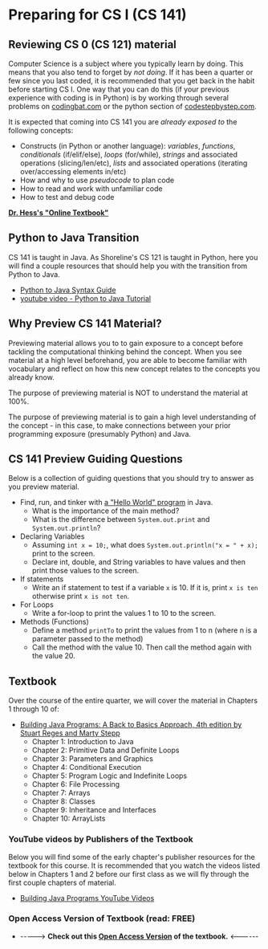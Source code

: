 # Preparing for CS I (CS 141)

## Reviewing CS 0 (CS 121) material

Computer Science is a subject where you typically learn by doing. This means that you also tend to forget by _not doing_. If it has been a quarter or few since you last coded, it is recommended that you get back in the habit before starting CS I. One way that you can do this (if your previous experience with coding is in Python) is by working through several problems on [codingbat.com](http://codingbat.com/python) or the python section of [codestepbystep.com]([http://codestepbystep.com](https://www.codestepbystep.com/r/problem/list/python)).

It is expected that coming into CS 141 you are _already exposed to_ the following concepts:
  - Constructs (in Python or another language): _variables_, _functions_, _conditionals_ (if/elif/else), _loops_ (for/while), _strings_ and associated operations (slicing/len/etc), _lists_ and associated operations (iterating over/accessing elements in/etc)
  - How and why to use _pseudocode_ to plan code
  - How to read and work with unfamiliar code
  - How to test and debug code

**[Dr. Hess's "Online Textbook"](https://colab.research.google.com/drive/19FcADCandc_dOJNW6Y4qNf6saM-CDUB7?usp=sharing)**

## Python to Java Transition

CS 141 is taught in Java. As Shoreline's CS 121 is taught in Python, here you will find a couple resources that should help you with the transition from Python to Java.

- [Python to Java Syntax Guide](https://math-cs.gordon.edu/courses/cps122/handouts-2014/From%20Python%20to%20Java%20Lecture/A%20Comparison%20of%20the%20Syntax%20of%20Python%20and%20Java.pdf)
- [youtube video - Python to Java Tutorial](https://www.youtube.com/watch?v=fL7bVIpwzxA)

## Why Preview CS 141 Material?

Previewing material allows you to to gain exposure to a concept before tackling the computational thinking behind the concept. When you see material at a high level beforehand, you are able to become familiar with vocabulary and reflect on how this new concept relates to the concepts you already know.

The purpose of previewing material is NOT to understand the material at 100%.

The purpose of previewing material is to gain a high level understanding of the concept - in this case, to make connections between your prior programming exposure (presumably Python) and Java.

## CS 141 Preview Guiding Questions
Below is a collection of guiding questions that you should try to answer as you preview material.

- Find, run, and tinker with [a "Hello World" program]([jdoodle.com](https://www.jdoodle.com/online-java-compiler)) in Java.
  - What is the importance of the main method?
  - What is the difference between ```System.out.print``` and ```System.out.println```?
- Declaring Variables
  - Assuming ```int x = 10;```, what does ```System.out.println("x = " + x);``` print to the screen.
  - Declare int, double, and String variables to have values and then print those values to the screen.
- If statements
  - Write an if statement to test if a variable ```x``` is 10. If it is, print ```x is ten``` otherwise print ```x is not ten```.
- For Loops
  - Write a for-loop to print the values 1 to 10 to the screen.
- Methods (Functions)
  - Define a method ```printTo``` to print the values from 1 to n (where n is a parameter passed to the method)
  - Call the method with the value 10. Then call the method again with the value 20.

## Textbook
Over the course of the entire quarter, we will cover the material in Chapters 1 through 10 of:

+ [Building Java Programs: A Back to Basics Approach, 4th edition
by Stuart Reges and Marty Stepp](https://www.amazon.com/Building-Java-Programs-Basics-Approach/dp/0134322762/)
  - Chapter 1: Introduction to Java
  - Chapter 2: Primitive Data and Definite Loops
  - Chapter 3: Parameters and Graphics
  - Chapter 4: Conditional Execution
  - Chapter 5: Program Logic and Indefinite Loops
  - Chapter 6: File Processing
  - Chapter 7: Arrays
  - Chapter 8: Classes
  - Chapter 9: Inheritance and Interfaces
  - Chapter 10: ArrayLists

### YouTube videos by Publishers of the Textbook

Below you will find some of the early chapter's publisher resources for the textbook for this course. It is recommended that you watch the videos listed below in Chapters 1 and 2 before our first class as we will fly through the first couple chapters of material.
+ [Building Java Programs YouTube Videos](https://www.buildingjavaprograms.com/youtube.shtml)

### Open Access Version of Textbook (read: FREE)
+ -----> **Check out this [Open Access Version](https://uwhs-cse.github.io/UW-CSE12X/book/unit-1/lesson-2/printlns.html) of the textbook.** <------
